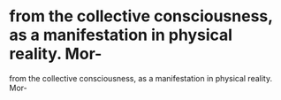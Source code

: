 # from the collective consciousness, as a manifestation in physical reality. Mor-

from the collective consciousness, as a manifestation in physical reality. Mor-